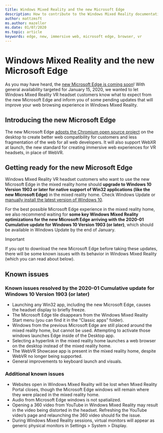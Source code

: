 ```yaml
---
title: Windows Mixed Reality and the new Microsoft Edge
description: How to contribute to the Windows Mixed Reality documentation. 
author: mattzmsft
ms.author: mazeller
ms.date: 01/07/2020
ms.topic: article
keywords: edge, new, immersive web, microsoft edge, browser, vr
---
```


# Windows Mixed Reality and the new Microsoft Edge

As you may have heard, the [new Microsoft Edge is coming soon](https://blogs.windows.com/windowsexperience/2019/11/04/introducing-the-new-microsoft-edge-and-bing/)! With general availability targeted for January 15, 2020, we wanted to let Windows Mixed Reality VR headset customers know what to expect from the new Microsoft Edge and inform you of some pending updates that will improve your web browsing experience in Windows Mixed Reality.

## Introducing the new Microsoft Edge

The new Microsoft Edge [adopts the Chromium open source project](https://blogs.windows.com/windowsexperience/2018/12/06/microsoft-edge-making-the-web-better-through-more-open-source-collaboration/) on the desktop to create better web compatibility for customers and less fragmentation of the web for all web developers. It will also support WebXR at launch, the new standard for creating immersive web experiences for VR headsets, in place of WebVR.

## Getting ready for the new Microsoft Edge

Windows Mixed Reality VR headset customers who want to use the new Microsoft Edge in the mixed reality home should **upgrade to Windows 10 Version 1903 or later for native support of Win32 applications (like the new Microsoft Edge)** in the mixed reality home. Check Windows Update or [manually install the latest version of Windows 10](https://www.microsoft.com/en-us/software-download/windows10).

For the best possible Microsoft Edge experience in the mixed reality home, we also recommend waiting for **some key Windows Mixed Reality optimizations for the new Microsoft Edge arriving with the 2020-01 Cumulative update for Windows 10 Version 1903 (or later)**, which should be available in Windows Update by the end of January.

>[!IMPORTANT]
>If you opt to download the new Microsoft Edge before taking these updates, there will be some known issues with its behavior in Windows Mixed Reality (which you can read about below).

## Known issues

### Known issues resolved by the 2020-01 Cumulative update for Windows 10 Version 1903 (or later)

- Launching any Win32 app, including the new Microsoft Edge, causes the headset display to briefly freeze.
- The Microsoft Edge tile disappears from the Windows Mixed Reality Start menu (you can find it in the “Classic apps” folder).
- Windows from the previous Microsoft Edge are still placed around the mixed reality home, but cannot be used. Attempting to activate those windows launches Edge inside of the Desktop app.
- Selecting a hyperlink in the mixed reality home launches a web browser on the desktop instead of the mixed reality home.
- The WebVR Showcase app is present in the mixed reality home, despite WebVR no longer being supported.
- General improvements to keyboard launch and visuals.

### Additional known issues

-	Websites open in Windows Mixed Reality will be lost when Mixed Reality Portal closes, though the Microsoft Edge windows will remain where they were placed in the mixed reality home.
-	Audio from Microsoft Edge windows is not spatialized.
-	Opening a 360 video from YouTube in Windows Mixed Reality may result in the video being distorted in the headset. Refreshing the YouTube video’s page and relaunching the 360 video should fix the issue.
-	During Windows Mixed Reality sessions, virtual monitors will appear as generic physical monitors in Settings > System > Display.



